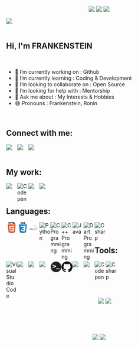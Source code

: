 <p align="center">
<img width="250px"src="https://thumbs.gfycat.com/ValidPitifulGnu-size_restricted.gif">
<img width="250px" src="https://i.pinimg.com/originals/df/16/bf/df16bf2d5be8cd64c3d10e685babec22.gif">
<img width="250px" src="https://thumbs.gfycat.com/ValidPitifulGnu-size_restricted.gif">
</p>
<img align="left" width="390px" src="https://i.pinimg.com/originals/28/02/00/28020003d4a493c78d8202ba6c35f179.gif">
<br>
<br>

## Hi, I'm FRANKENSTEIN
<br>

- 🔭 I’m currently working on       : Github
- 🌱 I’m currently learning         : Coding & Development
- 👯 I’m looking to collaborate on  : Open Source 
- 🤔 I’m looking for help with      : Mentorship
- 💬 Ask me about                   : My Interests & Hobbies
- 😄 Pronouns                       : Frankenstein, Ronin
<br>

## Connect with me:
<img align="left" width="30px" src="https://img.icons8.com/fluent/50/000000/facebook-new.png" />
<img align="left" width="30px" src="https://img.icons8.com/fluent/48/000000/instagram-new.png"/>
<img align="left" width="30px" src="https://img.icons8.com/fluent/48/000000/linkedin.png"/>

<br>
<br>

## My work:
<img align="left" width="30px" src="https://img.icons8.com/fluent/48/000000/github.png"/>
<img align="left" alt="Codepen" width="30px" src="https://img.icons8.com/ios-filled/50/000000/codepen.png" />
<img align="left" width="30px" src="https://upload.wikimedia.org/wikipedia/commons/4/40/HackerRank_Icon-1000px.png">
<img align="left" width="30px" src="https://img.icons8.com/color/48/000000/gitlab.png">

<br>
<br>

## Languages:

<img align="left" alt="HTML5" width="30px" src="https://raw.githubusercontent.com/github/explore/80688e429a7d4ef2fca1e82350fe8e3517d3494d/topics/html/html.png" />
<img align="left" alt="CSS3" width="30px" src="https://raw.githubusercontent.com/github/explore/80688e429a7d4ef2fca1e82350fe8e3517d3494d/topics/css/css.png" />
<img align="left" alt="MySQL" width="30px" src="https://raw.githubusercontent.com/github/explore/80688e429a7d4ef2fca1e82350fe8e3517d3494d/topics/mysql/mysql.png" />
<img align="left" alt="Python" width="30px" src="https://img.icons8.com/color/48/000000/python.png" /> 
<img align="left" alt="C Programming" width="30px" src="https://img.icons8.com/color/48/000000/c-programming.png" />
<img align="left" alt="C++ Programming" width="30px" src="https://img.icons8.com/color/48/000000/c-plus-plus-logo.png" />
<img align="left" alt="Java" width="30px" src="https://img.icons8.com/color/48/000000/java-coffee-cup-logo.png" />
<img align="left" alt="Dart Programming" width="30px" src="https://img.icons8.com/color/48/000000/dart.png" />
<img align="left" alt="Csharp" width="30px" src="https://img.icons8.com/color/48/000000/c-sharp-logo.png" />
<br>
<br>

## Tools:
<img align="left" alt="Visual Studio Code" width="30px" src="https://img.icons8.com/fluent/48/000000/visual-studio-code-2019.png" />
<img align="left" width="30px" src="https://img.icons8.com/officel/40/000000/java-eclipse.png" />
<img align="left" width="30px" src="https://images-wixmp-ed30a86b8c4ca887773594c2.wixmp.com/i/04e507cc-4c35-44f5-814b-96b04937d5e9/dz2gp2-625ed5b3-fc9c-43f3-ba05-9942eda68f11.png">
<img align="left" width="30px" src="https://upload.wikimedia.org/wikipedia/commons/thumb/3/38/Jupyter_logo.svg/1200px-Jupyter_logo.svg.png">
<img align="left" alt="Terminal" width="30px" src="https://raw.githubusercontent.com/github/explore/80688e429a7d4ef2fca1e82350fe8e3517d3494d/topics/terminal/terminal.png" />
<img align="left" alt="GitHub" width="30px" src="https://raw.githubusercontent.com/github/explore/78df643247d429f6cc873026c0622819ad797942/topics/github/github.png" />
<img align="left" width="30px" src="https://img.icons8.com/color/48/000000/gitlab.png">
<img align="left" width="30px" src="https://avatars2.githubusercontent.com/u/33467679?s=400&v=4g">
<img align="left" alt="Codepen" width="30px" src="https://img.icons8.com/ios-filled/50/000000/codepen.png" />
<img align="left" alt="C sharp" width="30px" src="https://techcrunch.com/wp-content/uploads/2013/08/canva-circle-logo.png?w=1024" />
<br>
<br>
<br>
<br>
<br>
<p align="center">
<img src="https://github-readme-stats.vercel.app/api/top-langs/?username=I-AM-FRANKENSTEIN&hide=TeX&layout=compact" >
<img  src="https://github-readme-stats.vercel.app/api?username=I-AM-FRANKENSTEIN&&show_icons=true&title_color=151515&icon_color=00FF7F&text_color=000000&bg_color=ffffff" height="175px">
</p>
<br>
<br>
<br>
<p align="center">

<img src="https://github-profile-trophy.vercel.app/?username=I-AM-FRANKENSTEIN&theme=light">

<img width="150px" src="https://camo.githubusercontent.com/f991b3432f988f2fe400e8134cdbeccc72d3e668/68747470733a2f2f7265732e636c6f7564696e6172792e636f6d2f646576706f73742f696d6167652f66657463682f732d2d3373526c393931582d2d2f68747470733a2f2f6769746875622e636f6d2f6e70656e7472656c2f6f63746f636c697070792f626c6f622f6d61737465722f676966732f74656e7461636c65732e67696625334672617725334474727565">
</p>
